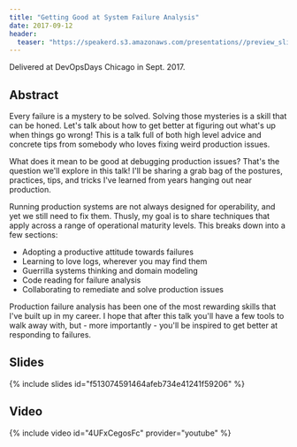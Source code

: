 ```yaml
---
title: "Getting Good at System Failure Analysis"
date: 2017-09-12
header: 
  teaser: "https://speakerd.s3.amazonaws.com/presentations//preview_slide_0.jpg"
---
```


Delivered at DevOpsDays Chicago in Sept. 2017.

## Abstract

Every failure is a mystery to be solved. Solving those mysteries is a skill that can be honed. Let's talk about how to get better at figuring out what's up when things go wrong! This is a talk full of both high level advice and concrete tips from somebody who loves fixing weird production issues.

What does it mean to be good at debugging production issues? That's the question we'll explore in this talk! I'll be sharing a grab bag of the postures, practices, tips, and tricks I've learned from years hanging out near production.

Running production systems are not always designed for operability, and yet we still need to fix them. Thusly, my goal is to share techniques that apply across a range of operational maturity levels. This breaks down into a few sections:

 * Adopting a productive attitude towards failures
 * Learning to love logs, wherever you may find them
 * Guerrilla systems thinking and domain modeling
 * Code reading for failure analysis
 * Collaborating to remediate and solve production issues

Production failure analysis has been one of the most rewarding skills that I've built up in my career. I hope that after this talk you'll have a few tools to walk away with, but - more importantly - you'll be inspired to get better at responding to failures.

## Slides

{% include slides id="f513074591464afeb734e41241f59206" %}

## Video

{% include video id="4UFxCegosFc" provider="youtube" %}

